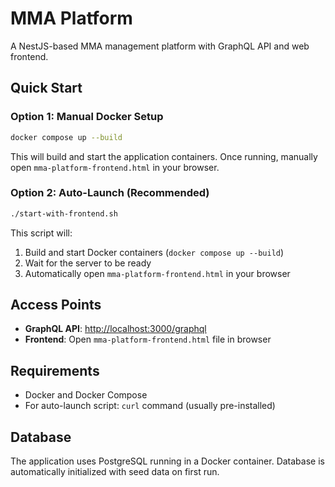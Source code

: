 # MMA Platform

A NestJS-based MMA management platform with GraphQL API and web frontend.

## Quick Start

### Option 1: Manual Docker Setup

```bash
docker compose up --build
```

This will build and start the application containers. Once running, manually open `mma-platform-frontend.html` in your browser.

### Option 2: Auto-Launch (Recommended)

```bash
./start-with-frontend.sh
```

This script will:

1. Build and start Docker containers (`docker compose up --build`)
2. Wait for the server to be ready
3. Automatically open `mma-platform-frontend.html` in your browser

## Access Points

- **GraphQL API**: <http://localhost:3000/graphql>
- **Frontend**: Open `mma-platform-frontend.html` file in browser

## Requirements

- Docker and Docker Compose
- For auto-launch script: `curl` command (usually pre-installed)

## Database

The application uses PostgreSQL running in a Docker container. Database is automatically initialized with seed data on first run.
